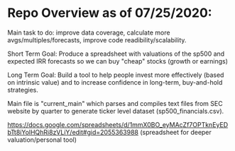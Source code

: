 # Repo Overview as of 07/25/2020:

Main task to do: improve data coverage, calculate more avgs/multiples/forecasts, improve code readibility/scalability.

Short Term Goal: Produce a spreadsheet with valuations of the sp500 and expected IRR forecasts so we can buy "cheap" stocks (growth or earnings)

Long Term Goal: Build a tool to help people invest more effectively (based on intrinsic value) and to increase confidence in long-term, buy-and-hold strategies. 

Main file is "current_main" which parses and compiles text files from SEC website by quarter to generate ticker level dataset (sp500_financials.csv). 

https://docs.google.com/spreadsheets/d/1mmX0BO_eyMAcZf7OPTknEyEDbTt8iYolHQhRi8zVLiY/edit#gid=2055363988 (spreadsheet for deeper valuation/personal tool)






